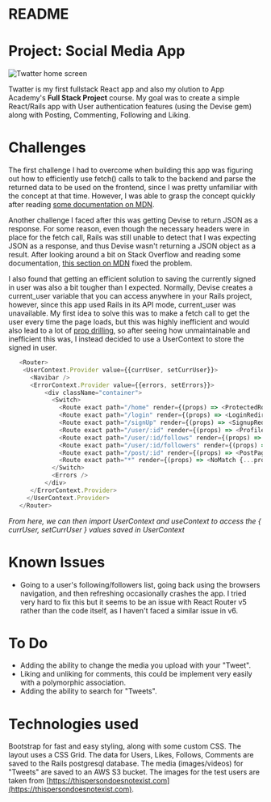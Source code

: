 # README

# Project: Social Media App

![Twatter home screen](https://i.imgur.com/imgi0e3.png)

Twatter is my first fullstack React app and also my olution to App Academy's **Full Stack Project** course. My goal was to create a simple React/Rails app with User authentication features (using the Devise gem) along with Posting, Commenting, Following and Liking.

# Challenges

The first challenge I had to overcome when building this app was figuring out how to efficiently use fetch() calls to talk to the backend and parse the returned data to be used on the frontend, since I was pretty unfamiliar with the concept at that time. However, I was able to grasp the concept quickly after reading [some documentation on MDN](https://developer.mozilla.org/en-US/docs/Web/API/Fetch_API/Using_Fetch).

Another challenge I faced after this was getting Devise to return JSON as a response. For some reason, even though the necessary headers were in place for the fetch call, Rails was still unable to detect that I was expecting JSON as a response, and thus Devise wasn't returning a JSON object as a result. After looking around a bit on Stack Overflow and reading some documentation, [this section on MDN](https://developer.mozilla.org/en-US/docs/Web/API/Fetch_API/Using_Fetch#headers) fixed the problem.

I also found that getting an efficient solution to saving the currently signed in user was also a bit tougher than I expected. Normally, Devise creates a current_user variable that you can access anywhere in your Rails project, however, since this app used Rails in its API mode, current_user was unavailable. My first idea to solve this was to make a fetch call to get the user every time the page loads, but this was highly inefficient and would also lead to a lot of [prop drilling](https://www.geeksforgeeks.org/what-is-prop-drilling-and-how-to-avoid-it/), so after seeing how unmaintainable and inefficient this was, I instead decided to use a UserContext to store the signed in user.

```javascript
   <Router>
    <UserContext.Provider value={{currUser, setCurrUser}}>
      <Navibar />
      <ErrorContext.Provider value={{errors, setErrors}}>
          <div className="container">
            <Switch>
              <Route exact path="/home" render={(props) => <ProtectedRoute {...props} />} />
              <Route exact path="/login" render={(props) => <LoginRedirect {...props} />} />
              <Route exact path="/signUp" render={(props) => <SignupRedirect {...props} />} />
              <Route exact path="/user/:id" render={(props) => <ProfileRedirect {...props} />} />
              <Route exact path="/user/:id/follows" render={(props) => <UserFollows {...props} />} />    
              <Route exact path="/user/:id/followers" render={(props) => <UserFollowers {...props} />} />
              <Route exact path="/post/:id" render={(props) => <PostPage {...props} />} />
              <Route exact path="*" render={(props) => <NoMatch {...props} />} />
            </Switch>
            <Errors />
          </div>
      </ErrorContext.Provider>
     </UserContext.Provider>
   </Router>
```
*From here, we can then import UserContext and useContext to access the { currUser, setCurrUser } values saved in UserContext*

# Known Issues

* Going to a user's following/followers list, going back using the browsers navigation, and then refreshing occasionally crashes the app. I tried very hard to fix this but it seems to be an issue with React Router v5 rather than the code itself, as I haven't faced a similar issue in v6.

# To Do

* Adding the ability to change the media you upload with your "Tweet".
* Liking and unliking for comments, this could be implement very easily with a polymorphic association.
* Adding the ability to search for "Tweets".

# Technologies used

Bootstrap for fast and easy styling, along with some custom CSS. The layout uses a CSS Grid. The data for Users, Likes, Follows, Comments are saved to the Rails postgresql database. The media (images/videos) for "Tweets" are saved to an AWS S3 bucket. The images for the test users are taken from [https://thispersondoesnotexist.com](https://thispersondoesnotexist.com). 
 
